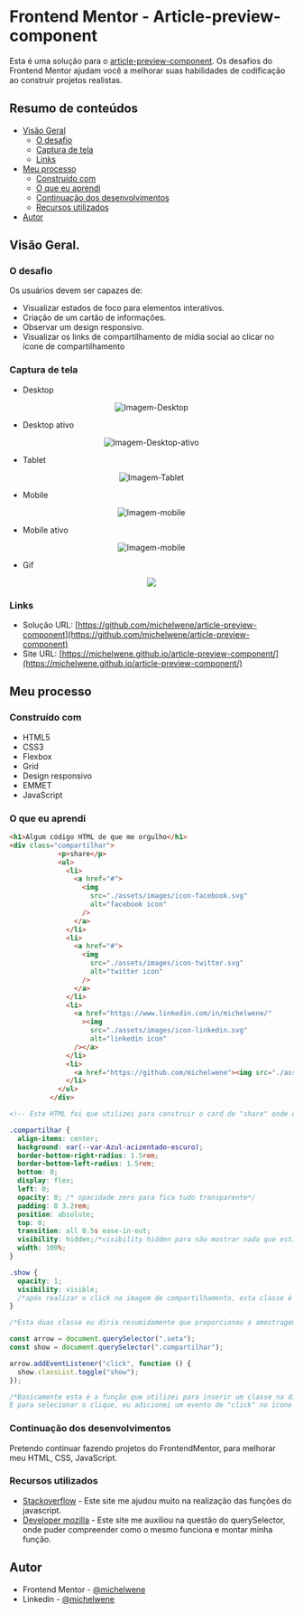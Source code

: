 # Frontend Mentor - Article-preview-component

Esta é uma solução para o [article-preview-component](https://www.frontendmentor.io/challenges/article-preview-component-dYBN_pYFT). Os desafios do Frontend Mentor ajudam você a melhorar suas habilidades de codificação ao construir projetos realistas.

## Resumo de conteúdos

- [Visão Geral](#Visão-Geral)
  - [O desafio](#O-desafio)
  - [Captura de tela](#Captura-de-tela)
  - [Links](#Links)
- [Meu processo](#Meu-processo)
  - [Construído com](#Constrído-com)
  - [O que eu aprendi](#O-que-eu-aprendi)
  - [Continuação dos desenvolvimentos](#Continuação-dos-desenvolvimentos)
  - [Recursos utilizados](#Recursos-utilizados)
- [Autor](#Autor)

## Visão Geral.

### O desafio

Os usuários devem ser capazes de:

- Visualizar estados de foco para elementos interativos.
- Criação de um cartão de informações.
- Observar um design responsivo.
- Visualizar os links de compartilhamento de mídia social ao clicar no ícone de compartilhamento

### Captura de tela

- Desktop
<p  align="center" >
  <img src="assets/images/Desktop.png"alt="Imagem-Desktop"/>
</p>

- Desktop ativo
<p  align="center" >
  <img src="assets/images/desktop-active.png"alt="Imagem-Desktop-ativo"/>
</p>


- Tablet
<p  align="center" >
<img src="assets/images/tablet.png"alt="Imagem-Tablet"/>
</p>

- Mobile
<p  align="center" >
<img src="assets/images/mobile.png"alt="Imagem-mobile"/>
</p>

- Mobile ativo
<p  align="center" >
<img src="assets/images/mobile-active.png"alt="Imagem-mobile"/>
</p>

- Gif
<p  align="center" >
<img src="assets/images/08012022.gif">
</p>

### Links

- Solução URL: [https://github.com/michelwene/article-preview-component](https://github.com/michelwene/article-preview-component)
- Site URL: [https://michelwene.github.io/article-preview-component/](https://michelwene.github.io/article-preview-component/)

## Meu processo

### Construído com

- HTML5
- CSS3
- Flexbox
- Grid
- Design responsivo
- EMMET
- JavaScript

### O que eu aprendi

```html
<h1>Algum código HTML de que me orgulho</h1>
<div class="compartilhar">
            <p>share</p>
            <ul>
              <li>
                <a href="#">
                  <img
                    src="./assets/images/icon-facebook.svg"
                    alt="facebook icon"
                  />
                </a>
              </li>
              <li>
                <a href="#">
                  <img
                    src="./assets/images/icon-twitter.svg"
                    alt="twitter icon"
                  />
                </a>
              </li>
              <li>
                <a href="https://www.linkedin.com/in/michelwene/"
                  ><img
                    src="./assets/images/icon-linkedin.svg"
                    alt="linkedin icon"
                /></a>
              </li>
              <li>
                <a href="https://github.com/michelwene"><img src="./assets/images/icon-github.svg" alt="github icon" /></a>
              </li>
            </ul>
          </div>

<!-- Este HTML foi que utilizei para construir o card de "share" onde estruturei ele no HTML porém desabilitei ele no CSS, habilitando-o apenas quando clico no botaão de compartilhamento atraves de uma função no JS-->
```
```css
.compartilhar {
  align-items: center;
  background: var(--var-Azul-acizentado-escuro);
  border-bottom-right-radius: 1.5rem;
  border-bottom-left-radius: 1.5rem;
  bottom: 0;
  display: flex;
  left: 0;
  opacity: 0; /* opacidade zero para fica tudo transparente*/
  padding: 0 3.2rem;
  position: absolute;
  top: 0;
  transition: all 0.5s ease-in-out;
  visibility: hidden;/*visibility hidden para não mostrar nada que estiver nesta classe*/
  width: 100%;
}

.show {
  opacity: 1;
  visibility: visible;
  /*após realizar o click na imagem de compartilhamento, esta classe é inserida na div da classe "compartilhar", onde pode se observar que ela coloca "visibility: visible e opacity: 1", esta funcionalidade só foi possível atravez da função no JS*/
}

/*Esta duas classe eu diria resumidamente que proporcionou a amostragem do campo de compartilhamento ao clicar no botão "compartilhar".*/
```

```javaScript
const arrow = document.querySelector(".seta");
const show = document.querySelector(".compartilhar");

arrow.addEventListener("click", function () {
  show.classList.toggle("show");
});

/*Basicamente esta é a função que utilizei para inserir um classe na div "compartilhar" onde inicialmente esta div esta com visibily: hidden e quando eu clico na seta ele coloca esta classe "show", onde no CSS ela esta com "visibily: visible" e "opacity: 1", ou seja, ela mostra para mim o card de compartilhamento.
E para selecionar o clique, eu adicionei um evento de "click" no ícone da seta no HTML e quando clicado ela chama a função acima.
```

### Continuação dos desenvolvimentos

Pretendo continuar fazendo projetos do FrontendMentor, para melhorar meu HTML, CSS, JavaScript.

### Recursos utilizados

- [Stackoverflow](https://stackoverflow.com/) - Este site me ajudou muito na realização das funções do javascript.
- [Developer mozilla](https://developer.mozilla.org/pt-BR/docs/Web/API/Document/querySelector) - Este site me auxiliou na questão do querySelector, onde puder compreender como o mesmo funciona e montar minha função.

## Autor

- Frontend Mentor - [@michelwene](https://www.frontendmentor.io/profile/michelwene)
- Linkedin - [@michelwene](https://www.linkedin.com/in/michelwene/)
